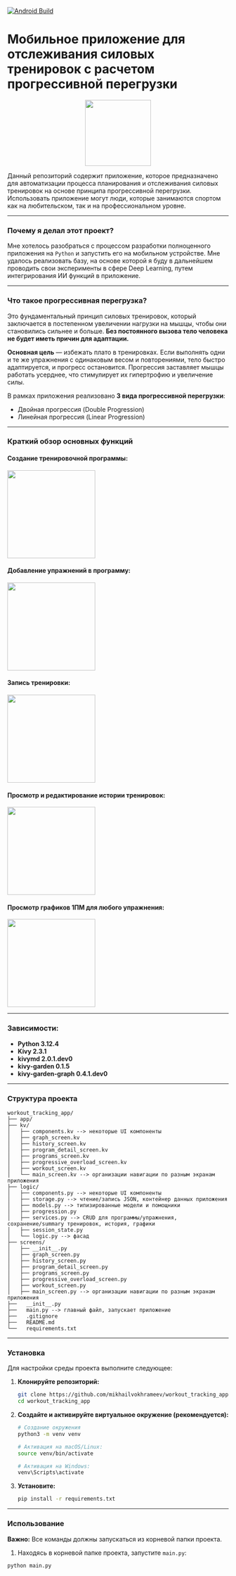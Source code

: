 [![Android Build](https://github.com/mikhailvokhrameev/workout_tracking_app/actions/workflows/Buildozer%20Action.yml/badge.svg)](https://github.com/mikhailvokhrameev/workout_tracking_app/actions/workflows/Buildozer%20Action.yml)

# Мобильное приложение для отслеживания силовых тренировок с расчетом прогрессивной перегрузки

<div align="center">
<img src="https://github.com/user-attachments/assets/a4f19605-3626-41fb-8151-b996f6f73963" width="150"><br>
</div>


Данный репозиторий содержит приложение, которое предназначено для автоматизации процесса планирования и отслеживания силовых тренировок на основе принципа прогрессивной перегрузки. Использовать приложение могут люди, которые занимаются спортом как на любительском, так и на профессиональном уровне.

---

### Почему я делал этот проект?

Мне хотелось разобраться с процессом разработки полноценного приложения на `Python` и запустить его на мобильном устройстве.
Мне удалось реализовать базу, на основе которой я буду в дальнейшем проводить свои эксперименты в сфере Deep Learning, путем интегрирования ИИ функций в приложение.

---

### Что такое прогрессивная перегрузка?

Это фундаментальный принцип силовых тренировок, который заключается в постепенном увеличении нагрузки на мышцы, чтобы они становились сильнее и больше. **Без постоянного вызова тело человека не будет иметь причин для адаптации.**

**Основная цель** — избежать плато в тренировках. Если выполнять одни и те же упражнения с одинаковым весом и повторениями, тело быстро адаптируется, и прогресс остановится. Прогрессия заставляет мышцы работать усерднее, что стимулирует их гипертрофию и увеличение силы.

В рамках приложения реализовано **3 вида прогрессивной перегрузки**:
* Двойная прогрессия (Double Progression)
* Линейная прогрессия (Linear Progression)

---
### Краткий обзор основных функций

#### Создание тренировочной программы:
<img src="https://github.com/user-attachments/assets/a249a4d3-6c30-4ae0-849b-d751bf028b5e" width="200"><br>

#### Добавление упражнений в программу:
<img src="https://github.com/user-attachments/assets/aa9f57a0-524d-4cf6-86d6-70ae6f887621" width="200"><br>

#### Запись тренировки:
<img src="https://github.com/user-attachments/assets/cea3a130-288e-44d4-bba5-250c69f57ae2" width="200"><br>

#### Просмотр и редактирование истории тренировок:
<img src="https://github.com/user-attachments/assets/c04c65d0-8cc8-42d0-a7b2-19ff44df8157" width="200"><br>

#### Просмотр графиков 1ПМ для любого упражнения:
<img src="https://github.com/user-attachments/assets/70bd01a0-006f-4dff-b007-7d2df06e954d" width="200"><br>

---

### Зависимости:

- **Python 3.12.4**
- **Kivy 2.3.1**
- **kivymd 2.0.1.dev0**
- **kivy-garden 0.1.5**
- **kivy-garden-graph 0.4.1.dev0**

---

### Структура проекта

```
workout_tracking_app/
├── app/
├── kv/
│   ├── components.kv --> некоторые UI компоненты
│   ├── graph_screen.kv
│   ├── history_screen.kv
│   ├── program_detail_screen.kv
│   ├── programs_screen.kv
│   ├── progressive_overload_screen.kv
│   ├── workout_screen.kv
│   └── main_screen.kv --> организации навигации по разным экранам приложения
├── logic/
│   ├── components.py --> некоторые UI компоненты
│   ├── storage.py --> чтение/запись JSON, контейнер данных приложения
│   ├── models.py --> типизированные модели и помощники
│   ├── progression.py
│   ├── services.py --> CRUD для программы/упражнения, сохранение/summary тренировок, история, графики
│   ├── session_state.py
│   └── logic.py --> фасад
├── screens/
│   ├── __init__.py
│   ├── graph_screen.py
│   ├── history_screen.py
│   ├── program_detail_screen.py
│   ├── programs_screen.py
│   ├── progressive_overload_screen.py
│   ├── workout_screen.py
│   ├── main_screen.py --> организации навигации по разным экранам приложения
├──   __init__.py
├──   main.py --> главный файл, запускает приложение
├──   .gitignore
├──   README.md
└──   requirements.txt
```

---

### Установка

Для настройки среды проекта выполните следующее:

1.  **Клонируйте репозиторий:**
    ```bash
    git clone https://github.com/mikhailvokhrameev/workout_tracking_app.git
    cd workout_tracking_app
    ```

2.  **Создайте и активируйте виртуальное окружение (рекомендуется):**
    ```bash
    # Создание окружения
    python3 -m venv venv

    # Активация на macOS/Linux:
    source venv/bin/activate

    # Активация на Windows:
    venv\Scripts\activate
    ```

3.  **Установите:**
    ```bash
    pip install -r requirements.txt
    ```

---

### Использование

**Важно:** Все команды должны запускаться из корневой папки проекта.

1. Находясь в корневой папке проекта, запустите `main.py`:

```bash
python main.py
```
